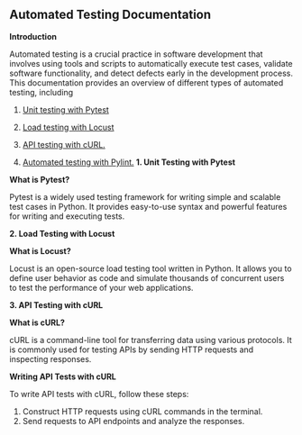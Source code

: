 ## Automated Testing Documentation

**Introduction**

Automated testing is a crucial practice in software development that involves using tools and scripts to automatically execute test cases, validate software functionality, and detect defects early in the development process. This documentation provides an overview of different types of automated testing, including

1. [Unit testing with Pytest](Automated-Testing-Pytest)

2. [Load testing with Locust](Automated-Load-Testing)

3. [API testing with cURL.](Curl-sh)

4. [Automated testing with Pylint.](pylint)
   **1. Unit Testing with Pytest**

**What is Pytest?**

Pytest is a widely used testing framework for writing simple and scalable test cases in Python. It provides easy-to-use syntax and powerful features for writing and executing tests.

**2. Load Testing with Locust**

**What is Locust?**

Locust is an open-source load testing tool written in Python. It allows you to define user behavior as code and simulate thousands of concurrent users to test the performance of your web applications.

**3. API Testing with cURL**

**What is cURL?**

cURL is a command-line tool for transferring data using various protocols. It is commonly used for testing APIs by sending HTTP requests and inspecting responses.

**Writing API Tests with cURL**

To write API tests with cURL, follow these steps:

1. Construct HTTP requests using cURL commands in the terminal.
2. Send requests to API endpoints and analyze the responses.
